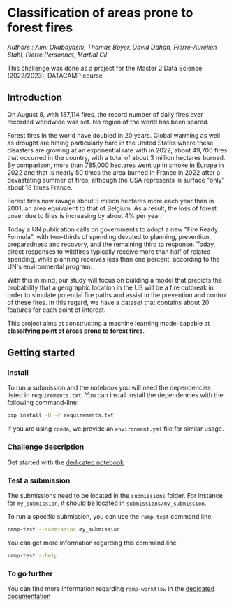 # Classification of areas prone to forest fires

*Authors : Aimi Okabayashi, Thomas Boyer, David Dahan, Pierre-Aurélien Stahl, Pierre Personnat, Martial Gil*

This challenge was done as a project for the Master 2 Data Science (2022/2023), DATACAMP course

## Introduction

On August 8, with 187,114 fires, the record number of daily fires ever recorded worldwide was set. No region of the world has been spared.

Forest fires in the world have doubled in 20 years. Global warming as well as drought are hitting particularly hard in the United States where these disasters are growing at an exponential rate with in 2022, about 49,700 fires that occurred in the country, with a total of about 3 million hectares burned. By comparison, more than 785,000 hectares went up in smoke in Europe in 2022 and that is nearly 50 times the area burned in France in 2022 after a devastating summer of fires, although the USA represents in surface "only" about 18 times France.

Forest fires now ravage about 3 million hectares more each year than in 2001, an area equivalent to that of Belgium. As a result, the loss of forest cover due to fires is increasing by about 4% per year.

Today a UN publication calls on governments to adopt a new "Fire Ready Formula", with two-thirds of spending devoted to planning, prevention, preparedness and recovery, and the remaining third to response. Today, direct responses to wildfires typically receive more than half of related spending, while planning receives less than one percent, according to the UN's environmental program.

With this in mind, our study will focus on building a model that predicts the probability that a geographic location in the US will be a fire outbreak in order to simulate potential fire paths and assist in the prevention and control of these fires. In this regard, we have a dataset that contains about 20 features for each point of interest.

This project aims at constructing a machine learning model capable at **classifying point of areas prone to forest fires**. 

## Getting started

### Install

To run a submission and the notebook you will need the dependencies listed
in `requirements.txt`. You can install install the dependencies with the
following command-line:

```bash
pip install -U -r requirements.txt
```

If you are using `conda`, we provide an `environment.yml` file for similar
usage.

### Challenge description

Get started with the [dedicated notebook](FINAL_RAMP_chalange.ipynb)


### Test a submission

The submissions need to be located in the `submissions` folder. For instance
for `my_submission`, it should be located in `submissions/my_submission`.

To run a specific submission, you can use the `ramp-test` command line:

```bash
ramp-test --submission my_submission
```

You can get more information regarding this command line:

```bash
ramp-test --help
```

### To go further

You can find more information regarding `ramp-workflow` in the
[dedicated documentation](https://paris-saclay-cds.github.io/ramp-docs/ramp-workflow/stable/using_kits.html)
